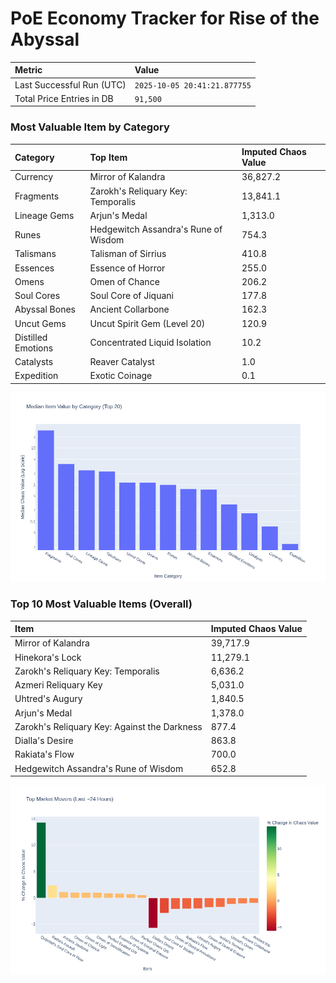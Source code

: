 # PoE Economy Tracker for Rise of the Abyssal

<!-- START_MAINTENANCE -->
| Metric | Value |
|:---|:---|
| Last Successful Run (UTC) | `2025-10-05 20:41:21.877755` |
| Total Price Entries in DB | `91,500` |

<!-- END_MAINTENANCE -->

<!-- START_DATAFRAME_DEBUG -->
<!-- END_DATAFRAME_DEBUG -->

<!-- START_CATEGORY_ANALYSIS -->
### Most Valuable Item by Category
| Category | Top Item | Imputed Chaos Value |
| :--- | :--- | :--- |
| Currency | Mirror of Kalandra | 36,827.2 |
| Fragments | Zarokh's Reliquary Key: Temporalis | 13,841.1 |
| Lineage Gems | Arjun's Medal | 1,313.0 |
| Runes | Hedgewitch Assandra's Rune of Wisdom | 754.3 |
| Talismans | Talisman of Sirrius | 410.8 |
| Essences | Essence of Horror | 255.0 |
| Omens | Omen of Chance | 206.2 |
| Soul Cores | Soul Core of Jiquani | 177.8 |
| Abyssal Bones | Ancient Collarbone | 162.3 |
| Uncut Gems | Uncut Spirit Gem (Level 20) | 120.9 |
| Distilled Emotions | Concentrated Liquid Isolation | 10.2 |
| Catalysts | Reaver Catalyst | 1.0 |
| Expedition | Exotic Coinage | 0.1 |


![Category Analysis Chart](charts/category_analysis.png)
<!-- END_ANALYSIS -->

<!-- START_ANALYSIS -->
### Top 10 Most Valuable Items (Overall)
| Item | Imputed Chaos Value |
| :--- | :--- |
| Mirror of Kalandra | 39,717.9 |
| Hinekora's Lock | 11,279.1 |
| Zarokh's Reliquary Key: Temporalis | 6,636.2 |
| Azmeri Reliquary Key | 5,031.0 |
| Uhtred's Augury | 1,840.5 |
| Arjun's Medal | 1,378.0 |
| Zarokh's Reliquary Key: Against the Darkness | 877.4 |
| Dialla's Desire | 863.8 |
| Rakiata's Flow | 700.0 |
| Hedgewitch Assandra's Rune of Wisdom | 652.8 |


![Market Movers Chart](charts/market_movers.png)
<!-- END_ANALYSIS -->
